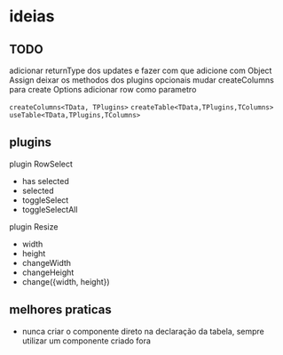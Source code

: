 # ideias

## TODO

adicionar returnType dos updates e fazer com que adicione com Object Assign
deixar os methodos dos plugins opcionais
mudar createColumns para create Options
adicionar row como parametro

`createColumns<TData, TPlugins>`
`createTable<TData,TPlugins,TColumns>`
`useTable<TData,TPlugins,TColumns>`

## plugins

plugin RowSelect

- has selected
- selected
- toggleSelect
- toggleSelectAll

plugin Resize

- width
- height
- changeWidth
- changeHeight
- change({width, height})

## melhores praticas

- nunca criar o componente direto na declaração da tabela, sempre utilizar um componente criado fora
